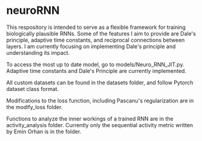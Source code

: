 # neuroRNN
This respository is intended to serve as a flexible framework for training biologically plausible RNNs.
Some of the features I aim to provide are Dale's principle, adaptive time constants, and reciprocal connections between layers.
I am currently focusing on implementing Dale's principle and understanding its impact.

To access the most up to date model, go to models/Neuro_RNN_JIT.py. Adaptive time constants and Dale's Principle are currently implemented. 

All custom datasets can be found in the datasets folder, and follow Pytorch dataset class format. 

Modifications to the loss function, including Pascanu's regularization are in the modify_loss folder. 

Functions to analyze the inner workings of a trained RNN are in the activity_analysis folder. Currently only
the sequential activity metric written by Emin Orhan is in the folder. 

